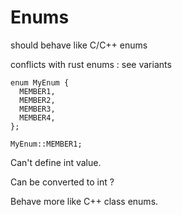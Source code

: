 # Enums

should behave like C/C++ enums

conflicts with rust enums : see variants

```
enum MyEnum {
  MEMBER1,
  MEMBER2,
  MEMBER3,
  MEMBER4,
};
```

```
MyEnum::MEMBER1;
```

Can't define int value.

Can be converted to int ?

Behave more like C++ class enums.

